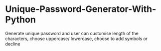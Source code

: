 # Unique-Password-Generator-With-Python
Generate unique password and user can customise length of the characters, choose uppercase/ lowercase, choose to add symbols or decline 
